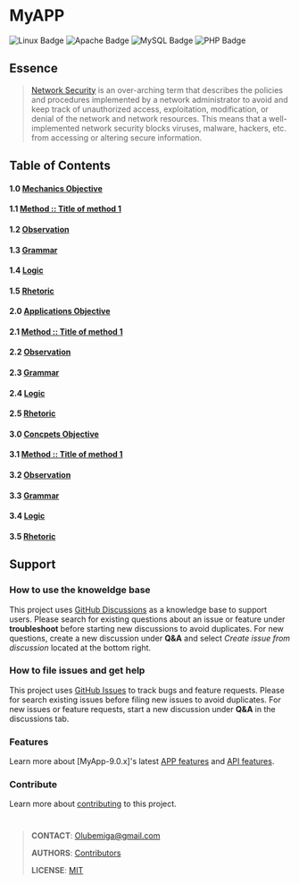 <!--
[ file: README.md                   ]
====================================[ sec-1: primer ]
- description  :: ..                :
	L1: this .md file contains sections for each mechanic or technique.
	L2: ..
-------------------------------------
- explanation  :: ..                :
	L1: the purpose of this .md file is to provide an overview of
	L2: mechanics used in network security.
====================================[ sec-2: contents ]--> 
# MyAPP

<!--
make your own bages:
shields.....: [ https://github.com/badges/shields#examples ]
awsomebadges: [ https://github.com/badges/awesome-badges/blob/main/README.md#awesome-badges ]
simplebages.: [ https://github.com/developStorm/simple-badges/blob/master/README.md#what-is-this ]
-->

![Linux Badge](https://img.shields.io/badge/Linux-FCC624?logo=linux&logoColor=000&style=for-the-badge)
![Apache Badge](https://img.shields.io/badge/Apache-D22128?logo=apache&logoColor=fff&style=for-the-badge)
![MySQL Badge](https://img.shields.io/badge/MySQL-4479A1?logo=mysql&logoColor=fff&style=for-the-badge)
![PHP Badge](https://img.shields.io/badge/PHP-777BB4?logo=php&logoColor=fff&style=for-the-badge)

## Essence

> [Network Security](https://www.techopedia.com/definition/24783/network-security) is an over-arching term that describes the policies and procedures implemented by a network administrator
> to avoid and keep track of unauthorized access, exploitation, modification, or denial of the network and network resources.
> This means that a well-implemented network security blocks viruses, malware, hackers, etc. from accessing or altering secure
> information.

## Table of Contents

#### 1.0 [Mechanics Objective](WIKIME/1-mechanics/README.md)

#### 1.1 [Method :: Title of method 1](WIKIME/1-mechanics#method--title-of-method-1)

#### 1.2 [Observation](WIKIME/1-mechanics#observation)

#### 1.3 [Grammar](WIKIME/1-mechanics#grammar)

#### 1.4 [Logic](WIKIME/1-mechanics#logic)

#### 1.5 [Rhetoric](WIKIME/1-mechanics#rhetoric)

#### 2.0 [Applications Objective](WIKIME/2-applications/README.md)

#### 2.1 [Method :: Title of method 1](WIKIME/2-applications#method--title-of-method-1)

#### 2.2 [Observation](WIKIME/2-applications#observation)

#### 2.3 [Grammar](WIKIME/2-applications#grammar)

#### 2.4 [Logic](WIKIME/2-applications#logic)

#### 2.5 [Rhetoric](WIKIME/2-applications#rhetoric)

#### 3.0 [Concpets Objective](WIKIME/3-concepts/README.md)

#### 3.1 [Method :: Title of method 1](WIKIME/3-concepts#method--title-of-method-1)

#### 3.2 [Observation](WIKIME/3-concepts#observation)

#### 3.3 [Grammar](WIKIME/3-concepts#grammar)

#### 3.4 [Logic](WIKIME/3-concepts#logic)

#### 3.5 [Rhetoric](WIKIME/3-concepts#rhetoric)

## Support

### How to use the knoweldge base

This project uses [GitHub Discussions](https://github.com/MichaelSodeke/tmp--education-repo/discussions) as a knowledge base to support users.
Please search for existing questions about an issue or feature under **troubleshoot**
before starting new discussions to avoid duplicates. For new questions, create a
new discussion under **Q&A** and select *Create issue from discussion* located at the bottom right.

### How to file issues and get help  

This project uses [GitHub Issues](https://github.com/MichaelSodeke/tmp--education-repo/issues) to track bugs and feature requests. Please for search existing 
issues before filing new issues to avoid duplicates. For new issues or feature requests, start
a new discussion under **Q&A** in the discussions tab.

### Features

Learn more about [MyApp-9.0.x]'s latest [APP features](https://github.com/MichaelSodeke/tmp--education-repo/discussions/categories/guides-app) and [API features](https://github.com/MichaelSodeke/tmp--education-repo/discussions/categories/guides-api).

### Contribute

Learn more about [contributing](https://github.com/MichaelSodeke/tmp--education-repo/blob/dev/.github/CONTRIBUTING.md) to this project.

#

> **CONTACT**: Olubemiga@gmail.com
>
> **AUTHORS**: [Contributors](https://github.com/MichaelSodeke/tmp--education-repo/blob/dev/AUTHORS.md)
>
> **LICENSE**: [MIT](https://github.com/MichaelSodeke/tmp--education-repo/blob/dev/LICENSE.md)

<!--
====================================[ sec-2: END      ]-->
